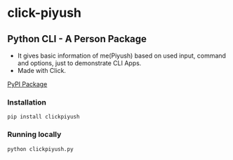 # click-piyush

## Python CLI - A Person Package

- It gives basic information of me(Piyush) based on used input, command and options, just to demonstrate CLI Apps.
- Made with Click.

[PyPI Package](https://pypi.org/project/clickpiyush/)
### Installation
```
pip install clickpiyush
```

### Running locally
```
python clickpiyush.py
```
